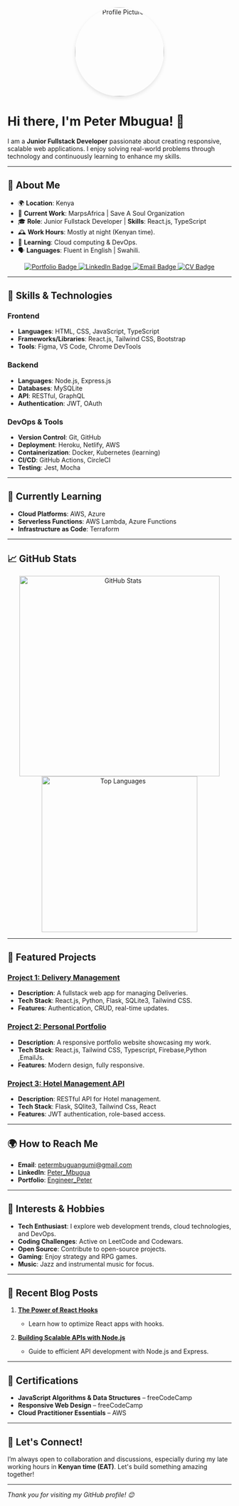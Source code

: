 <div align="center">
  <img 
    src="https://p-mbugua.github.io/Official-_Portfolio/peter.png" 
    alt="Profile Picture" 
    width="200" 
    height="200" 
    style="border-radius: 50%; box-shadow: 0 4px 8px rgba(0, 0, 0, 0.1);"
  />
</div>

# Hi there, I'm **Peter Mbugua**! 👋

I am a **Junior Fullstack Developer** passionate about creating responsive, scalable web applications. I enjoy solving real-world problems through technology and continuously learning to enhance my skills.

---

## 🚀 About Me
- 🌍 **Location**: Kenya
- 💼 **Current Work**: MarpsAfrica | Save A Soul Organization
- 🎓 **Role**: Junior Fullstack Developer | **Skills**: React.js, TypeScript
- 🕰️ **Work Hours**: Mostly at night (Kenyan time).
- 🌱 **Learning**: Cloud computing & DevOps.
- 🗣️ **Languages**: Fluent in English | Swahili.

<div align="center">
  <a href="https://developerp.netlify.app/" target="_blank">
    <img src="https://img.shields.io/badge/-Portfolio-blue?style=for-the-badge&logo=google-chrome&logoColor=white" alt="Portfolio Badge">
  </a>
  <a href="https://www.linkedin.com/in/your-linkedin-profile/" target="_blank">
    <img src="https://img.shields.io/badge/-LinkedIn-blue?style=for-the-badge&logo=linkedin&logoColor=white" alt="LinkedIn Badge">
  </a>
  <a href="mailto:pmbugua276@gmail.com">
    <img src="https://img.shields.io/badge/-Email-blue?style=for-the-badge&logo=gmail&logoColor=white" alt="Email Badge">
  </a>
  <a href="https://flowcv.com/resume/f62ua50tfk" target="_blank">
    <img src="https://img.shields.io/badge/-Download%20CV-brightgreen?style=for-the-badge&logo=google-drive&logoColor=white" alt="CV Badge">
  </a>
</div>

---

## 🔧 Skills & Technologies

### Frontend
- **Languages**: HTML, CSS, JavaScript, TypeScript
- **Frameworks/Libraries**: React.js, Tailwind CSS, Bootstrap
- **Tools**: Figma, VS Code, Chrome DevTools

### Backend
- **Languages**: Node.js, Express.js
- **Databases**:  MySQLite
- **API**: RESTful, GraphQL
- **Authentication**: JWT, OAuth

### DevOps & Tools
- **Version Control**: Git, GitHub
- **Deployment**: Heroku, Netlify, AWS
- **Containerization**: Docker, Kubernetes (learning)
- **CI/CD**: GitHub Actions, CircleCI
- **Testing**: Jest, Mocha

---

## 🧠 Currently Learning
- **Cloud Platforms**: AWS, Azure
- **Serverless Functions**: AWS Lambda, Azure Functions
- **Infrastructure as Code**: Terraform

---

## 📈 GitHub Stats

<div align="center">
  <img src="https://github-readme-stats.vercel.app/api?username=P-Mbugua&show_icons=true&theme=dark&count_private=true" alt="GitHub Stats" width="450px">
  <img src="https://github-readme-stats.vercel.app/api/top-langs/?username=P-Mbugua&layout=compact&theme=dark" alt="Top Languages" width="350px">
</div>

---

## 🌟 Featured Projects

### [Project 1: Delivery Management](parcelpoa.netlify.app)
   - **Description**: A fullstack web app for managing Deliveries.
   - **Tech Stack**: React.js, Python, Flask, SQLite3, Tailwind CSS.
   - **Features**: Authentication, CRUD, real-time updates.

### [Project 2: Personal Portfolio](mbuguapeter.netlify.app)
   - **Description**: A responsive portfolio website showcasing my work.
   - **Tech Stack**: React.js, Tailwind CSS, Typescript, Firebase,Python ,EmailJs.
   - **Features**: Modern design, fully responsive.

### [Project 3: Hotel Management API](hetelogix.netlify.app)
   - **Description**: RESTful API for Hotel management.
   - **Tech Stack**: Flask, SQlite3, Tailwind Css, React
   - **Features**: JWT authentication, role-based access.

---

## 🌍 How to Reach Me
- **Email**: [petermbuguangumi@gmail.com](mailto:petermbuguangumi@gmail.com)
- **LinkedIn**: [Peter_Mbugua](https://www.linkedin.com/in/peter-mbugua-a6351a262/)
- **Portfolio**: [Engineer_Peter](https://mbuguapeter.netlify.app/)

---

## 🎯 Interests & Hobbies
- **Tech Enthusiast**: I explore web development trends, cloud technologies, and DevOps.
- **Coding Challenges**: Active on LeetCode and Codewars.
- **Open Source**: Contribute to open-source projects.
- **Gaming**: Enjoy strategy and RPG games.
- **Music**: Jazz and instrumental music for focus.

---

## 📝 Recent Blog Posts

1. **[The Power of React Hooks](blog-link)**
   - Learn how to optimize React apps with hooks.
   
2. **[Building Scalable APIs with Node.js](blog-link)**
   - Guide to efficient API development with Node.js and Express.

---

## 📜 Certifications
- **JavaScript Algorithms & Data Structures** – freeCodeCamp
- **Responsive Web Design** – freeCodeCamp
- **Cloud Practitioner Essentials** – AWS

---

## 💬 Let's Connect!
I’m always open to collaboration and discussions, especially during my late working hours in **Kenyan time (EAT)**. Let's build something amazing together!

---

*Thank you for visiting my GitHub profile! 😊*
